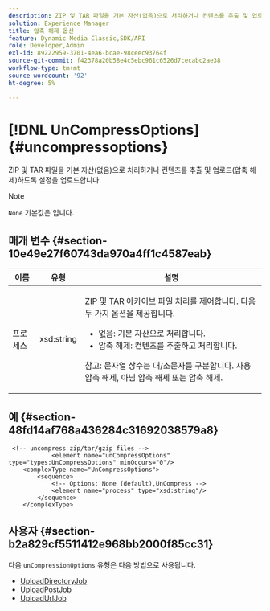 ```yaml
---
description: ZIP 및 TAR 파일을 기본 자산(없음)으로 처리하거나 컨텐츠를 추출 및 업로드(압축 해제)하도록 설정을 업로드합니다.
solution: Experience Manager
title: 압축 해제 옵션
feature: Dynamic Media Classic,SDK/API
role: Developer,Admin
exl-id: 89222959-3701-4ea6-bcae-98ceec93764f
source-git-commit: f42378a20b58e4c5ebc961c6526d7cecabc2ae38
workflow-type: tm+mt
source-wordcount: '92'
ht-degree: 5%

---
```


# [!DNL UnCompressOptions]{#uncompressoptions}

ZIP 및 TAR 파일을 기본 자산(없음)으로 처리하거나 컨텐츠를 추출 및 업로드(압축 해제)하도록 설정을 업로드합니다.

>[!NOTE]
>
>`None` 기본값은 입니다.

## 매개 변수 {#section-10e49e27f60743da970a4ff1c4587eab}

<table id="table_89C2F7CDB24848459E47F1F7F58D91BA"> 
 <thead> 
  <tr> 
   <th colname="col1" class="entry"> 이름 </th> 
   <th colname="col2" class="entry"> 유형 </th> 
   <th colname="col3" class="entry"> 설명 </th> 
  </tr> 
 </thead>
 <tbody> 
  <tr> 
   <td colname="col1"> <span class="codeph"> <span class="varname"> 프로세스</span> </span> </td> 
   <td colname="col2"> <span class="codeph"> xsd:string</span> </td> 
   <td colname="col3"> <p>ZIP 및 TAR 아카이브 파일 처리를 제어합니다. 다음 두 가지 옵션을 제공합니다. 
     <ul id="ul_F34E2F3B9B74450CA7E76BD9FD7137C2">
      <li id="li_E982468ED814446593B0C0A3F3D729FB"><span class="codeph"> 없음:</span> 기본 자산으로 처리합니다. </li>
      <li id="li_4A45DA99592B4EF7A1FE0A946A835104"><span class="codeph"> 압축 해제:</span> 컨텐츠를 추출하고 처리합니다. </li>
     </ul><p>참고: 문자열 상수는 대/소문자를 구분합니다. 사용 <span class="codeph"> 압축 해제</span>, 아님 <span class="codeph"> 압축 해제</span> 또는 <span class="codeph"> 압축 해제</span>. </p></p> </td> 
  </tr> 
 </tbody> 
</table>

## 예 {#section-48fd14af768a436284c31692038579a8}

```
 <!-- uncompress zip/tar/gzip files -->
            <element name="unCompressOptions" type="types:UnCompressOptions" minOccurs="0"/>
    <complexType name="UnCompressOptions">
        <sequence>
            <!-- Options: None (default),UnCompress -->
            <element name="process" type="xsd:string"/>
        </sequence>
    </complexType>
```

## 사용자 {#section-b2a829cf5511412e968bb2000f85cc31}

다음 `unCompressionOptions` 유형은 다음 방법으로 사용됩니다.

* [UploadDirectoryJob](../../types/c-data-types/r-upload-directory-job.md#reference-e707ebf53b074c49ad983d1886e0bbb6)
* [UploadPostJob](../../types/c-data-types/r-upload-post-job.md#reference-bca2339b593f4637a687c33937215ef4)
* [UploadUrlJob](../../types/c-data-types/r-upload-urls-job.md#reference-8e9bc895268c4321b233dbeadc990398)
